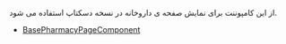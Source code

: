 <div class="dp-doc-container"">

<div class="dp-doc-tags">

<div class="desktop-version"></div>

</div>

<div class="dp-doc-body">

از این کامپوننت برای نمایش صفحه ی داروخانه در نسخه دسکتاپ استفاده می شود.

</div>

<div class="dp-doc-links">

<div class="parent"></div>

+ [BasePharmacyPageComponent](BasePharmacyPageComponent.html#readme)


</div>


</div> 


